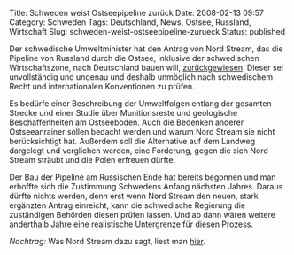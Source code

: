 Title: Schweden weist Ostseepipeline zurück
Date: 2008-02-13 09:57
Category: Schweden
Tags: Deutschland, News, Ostsee, Russland, Wirtschaft
Slug: schweden-weist-ostseepipeline-zurueck
Status: published

Der schwedische Umweltminister hat den Antrag von Nord Stream, das die
Pipeline von Russland durch die Ostsee, inklusive der schwedischen
Wirtschaftszone, nach Deutschland bauen will,
[zurückgewiesen](http://www.svd.se/nyheter/inrikes/artikel_865779.svd).
Dieser sei unvollständig und ungenau und deshalb unmöglich nach
schwedischem Recht und internationalen Konventionen zu prüfen.

Es bedürfe einer Beschreibung der Umweltfolgen entlang der gesamten
Strecke und einer Studie über Munitionsreste und geologische
Beschaffenheiten am Ostseeboden. Auch die Bedenken anderer
Ostseeanrainer sollen bedacht werden und warum Nord Stream sie nicht
berücksichtigt hat. Außerdem soll die Alternative auf dem Landweg
dargelegt und verglichen werden, eine Forderung, gegen die sich Nord
Stream sträubt und die Polen erfreuen dürfte.

Der Bau der Pipeline am Russischen Ende hat bereits begonnen und man
erhoffte sich die Zustimmung Schwedens Anfang nächsten Jahres. Daraus
dürfte nichts werden, denn erst wenn Nord Stream den neuen, stark
ergänzten Antrag einreicht, kann die schwedische Regierung die
zuständigen Behörden diesen prüfen lassen. Und ab dann wären weitere
anderthalb Jahre eine realistische Untergrenze für diesen Prozess.

*Nachtrag:* Was Nord Stream dazu sagt, liest man
[hier](http://sr.se/cgi-bin/international/nyhetssidor/artikel.asp?nyheter=1&programid=2108&Artikel=1892260).

